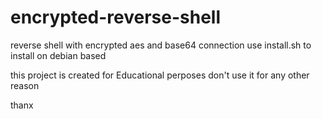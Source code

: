 # encrypted-reverse-shell

reverse shell with encrypted aes and base64 connection
use install.sh to install on debian based 

this project is created for Educational perposes
don't use it for any other reason 

thanx
